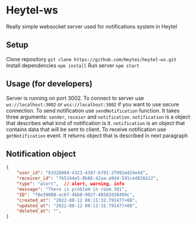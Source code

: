 # Heytel-ws
Really simple websocket server used for notifications system in Heytel

## Setup
Clone repository `git clone https://github.com/Heytei/heytel-ws.git`
Install dependencies `npm install`
Run server `npm start`

## Usage (for developers)
Server is running on port 3002. To connect to server use `ws://localhost:3002` or `wss://localhost:3002` if you want to use secure connection. To send notification use `sendNotification` function. It takes three arguments: `sender`, `receier` and `notification`. `notification` is a object that describes what kind of notification is it. `notification` is an object that contains data that will be sent to client. To receive notification use `getNotification` event. It returns object that is described in next paragraph

## Notification object
```json
{
    "user_id": "8332b884-4321-4397-b781-2f092ed24e44",
    "receiver_id": "fb5244e5-0b86-42aa-a9dd-591ced826b12",
    "type": "alert",  // alert, warning, info
    "message": "There is problem in room 301",
    "ID": "f8e39008-ec67-4bb0-902f-48502d30499c",
    "created_at": "2022-08-12 08:11:32.791477+08",
    "updated_at": "2022-08-12 08:11:32.791477+08",
    "deleted_at": "",
}
```